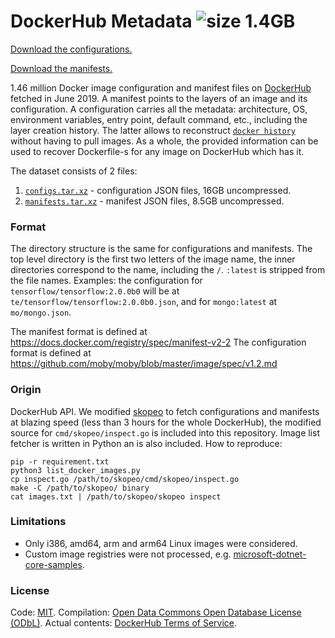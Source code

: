 DockerHub Metadata ![size 1.4GB](https://img.shields.io/badge/size-1.4GB-green.svg)
==================

[Download the configurations.](https://drive.google.com/open?id=1ZSmBR1xB9J79-Xk9gnYx3VGVp-6o0GQu)

[Download the manifests.](https://drive.google.com/open?id=1v9XcaGU71yfFrN4zKPRQ7CwGPP6rVNo2)

1.46 million Docker image configuration and manifest files on [DockerHub](https://hub.docker.com/) fetched in June 2019.
A manifest points to the layers of an image and its configuration. A configuration carries all the
metadata: architecture, OS, environment variables, entry point, default command, etc., including the layer creation history.
The latter allows to reconstruct [`docker history`](https://docs.docker.com/engine/reference/commandline/history/)
without having to pull images. As a whole, the provided information can be used to recover Dockerfile-s
for any image on DockerHub which has it.

The dataset consists of 2 files:

1. [`configs.tar.xz`](https://drive.google.com/open?id=1ZSmBR1xB9J79-Xk9gnYx3VGVp-6o0GQu) - configuration JSON files, 16GB uncompressed.
2. [`manifests.tar.xz`](https://drive.google.com/open?id=1v9XcaGU71yfFrN4zKPRQ7CwGPP6rVNo2) - manifest JSON files, 8.5GB uncompressed.

### Format

The directory structure is the same for configurations and manifests. The top level directory is
the first two letters of the image name, the inner directories correspond to the name, including the `/`.
`:latest` is stripped from the file names.
Examples: the configuration for `tensorflow/tensorflow:2.0.0b0` will be at
`te/tensorflow/tensorflow:2.0.0b0.json`, and for `mongo:latest` at `mo/mongo.json`.

The manifest format is defined at https://docs.docker.com/registry/spec/manifest-v2-2
The configuration format is defined at https://github.com/moby/moby/blob/master/image/spec/v1.2.md

### Origin

DockerHub API. We modified [skopeo](https://github.com/containers/skopeo) to fetch configurations
and manifests at blazing speed (less than 3 hours for the whole DockerHub), the modified source for
`cmd/skopeo/inspect.go` is included into this repository. Image list fetcher is written in Python
an is also included.
How to reproduce:

```
pip -r requirement.txt
python3 list_docker_images.py
cp inspect.go /path/to/skopeo/cmd/skopeo/inspect.go
make -C /path/to/skopeo/ binary
cat images.txt | /path/to/skopeo/skopeo inspect
```

### Limitations

* Only i386, amd64, arm and arm64 Linux images were considered.
* Custom image registries were not processed, e.g. [microsoft-dotnet-core-samples](https://hub.docker.com/_/microsoft-dotnet-core-samples/).

### License

Code: [MIT](https://choosealicense.com/licenses/mit/).
Compilation: [Open Data Commons Open Database License (ODbL)](https://opendatacommons.org/licenses/odbl/).
Actual contents: [DockerHub Terms of Service](https://www.docker.com/legal/docker-terms-service).
